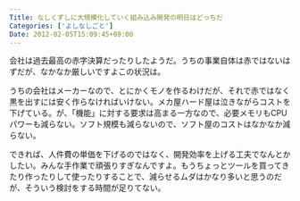 ```yaml
---
Title: なしくずしに大規模化していく組み込み開発の明日はどっちだ
Categories: ['よしなしごと']
Date: 2012-02-05T15:09:45+09:00
---
```


会社は過去最高の赤字決算だったりしたようだ。うちの事業自体は赤ではないはずだが、なかなか厳しいですよこの状況は。

うちの会社はメーカーなので、とにかくモノを作るわけだが、それで赤ではなく黒を出すには安く作らなければいけない。メカ屋ハード屋は泣きながらコストを下げている。が、「機能」に対する要求は高まる一方なので、必要メモリもCPUパワーも減らない。ソフト規模も減らないので、ソフト屋のコストはなかなか減らない。

できれば、人件費の単価を下げるのではなく、開発効率を上げる工夫でなんとかしたい。みんな手作業で頑張りすぎなんですよ。もうちょっとツールを買ってきたり作ったりして使ったりすることで、減らせるムダはかなり多いと思うのだが、そういう検討をする時間が足りてない。
